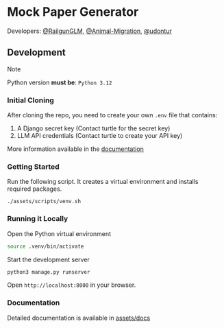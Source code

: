# Mock Paper Generator
Developers: [@RailgunGLM](https://github.com/RailgunGLM), [@Animal-Migration](https://github.com/Animal-Migration), [@udontur](https://github.com/udontur)

## Development
> [!NOTE]
> Python version **must be**: `Python 3.12`
### Initial Cloning
After cloning the repo, you need to create your own `.env` file that contains:
1. A Django secret key (Contact turtle for the secret key)
2. LLM API credentials (Contact turtle to create your API key) 

More information available in the [documentation](assets/docs/environment.md)

### Getting Started
Run the following script. It creates a virtual environment and installs required packages. 
```
./assets/scripts/venv.sh
```

### Running it Locally
Open the Python virtual environment
```sh
source .venv/bin/activate
```
Start the development server
```bash
python3 manage.py runserver
```

Open `http://localhost:8000` in your browser.

### Documentation
Detailed documentation is available in [assets/docs](assets/docs)
